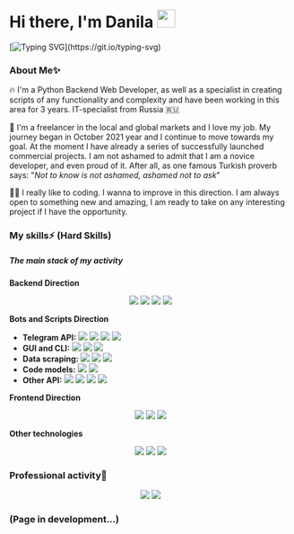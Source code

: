 
<h1>Hi there, I'm Danila
<img src="https://github.com/blackcater/blackcater/raw/main/images/Hi.gif" height="32"/></h1>

[![Typing SVG](https://readme-typing-svg.herokuapp.com?color=f9cd62&lines=Writer?+Code+Writer?+Hmm...;Programmer.;Oh+no..+Python+Developer.;+So+far.;+There+is+no+limit+to...;+Perfection.)](https://git.io/typing-svg)

<h3>About Me✨</h3>

🔥 I'm a Python Backend Web Developer, as well as a specialist in creating scripts of any functionality and complexity and have been working in this area for 3 years.
IT-specialist from Russia 🇷🇺

💼 I'm a freelancer in the local and global markets and I love my job.  My journey began in October 2021 year and I continue to move towards my goal. At the moment I have already a series of successfully launched commercial projects. I am not ashamed to admit that I am a novice developer, and even proud of it. After all, as one famous Turkish proverb says: "*Not to know is not ashamed, ashamed not to ask*"

👨‍💻 I really like to coding. I wanna to improve in this direction. I am always open to something new and amazing, I am ready to take on any interesting project if I have the opportunity.

<h3>My skills⚡️ (Hard Skills)</h3>

<h5>The main stack of my activity</h5>

**Backend Direction**
<p align="center">
  <img src='https://img.shields.io/badge/Python-informational?style=flat&logo=Python&logoColor=white&color=9146FF'/>
  <img src='https://img.shields.io/badge/Django-informational?style=flat&logo=Django&logoColor=white&color=F59812'/>
  <img src='https://img.shields.io/badge/Flask-informational?style=flat&logo=Flask&logoColor=white&color=E95420'/>
  <img src='https://img.shields.io/badge/PostgreSQL-informational?style=flat&logo=PostgreSQL&logoColor=white&color=1793D1'/>
</p>

**Bots and Scripts Direction**
+ **Telegram API:** <img src='https://img.shields.io/badge/Pyrogram-informational?style=flat&logoColor=white&color=00C7B7'/> <img src='https://img.shields.io/badge/Telethon-informational?style=flat&logoColor=white&color=239120'/> <img src='https://img.shields.io/badge/Aiogram-informational?style=flat&logoColor=white&color=F7DF1E'/> <img src='https://img.shields.io/badge/Telebot-informational?style=flat&logoColor=white&color=CC6699'/>
+ **GUI and CLI:** <img src='https://img.shields.io/badge/PyQt5-informational?style=flat&logoColor=white&color=FA7343'/> <img src='https://img.shields.io/badge/Rich-informational?style=flat&logoColor=white&color=DC322F'/> <img src='https://img.shields.io/badge/PySimpleGUI-informational?style=flat&logoColor=white&color=2C2D72'/>
+ **Data scraping:** <img src='https://img.shields.io/badge/Bs4-informational?style=flat&logoColor=white&color=F6C915'/> <img src='https://img.shields.io/badge/Selenium-informational?style=flat&logoColor=white&color=0000CC'/> <img src='https://img.shields.io/badge/Scrapy-informational?style=flat&logoColor=white&color=1ED760'/>
+ **Code models:** <img src='https://img.shields.io/badge/Asyncio-informational?style=flat&logoColor=white&color=FEAA2D'/> <img src='https://img.shields.io/badge/Multiprocessing-informational?style=flat&logoColor=white&color=217346'/>
+ **Other API:** <img src='https://img.shields.io/badge/Instagram-informational?style=flat&logoColor=white&color=404D59'/> <img src='https://img.shields.io/badge/HH.ru-informational?style=flat&logoColor=white&color=39457E'/> <img src='https://img.shields.io/badge/Discord-informational?style=flat&logoColor=white&color=276DC3'/> <img src='https://img.shields.io/badge/Whatsapp-informational?style=flat&logoColor=white&color=232F3E'/>

**Frontend Direction**
<p align="center">
  <img src='https://img.shields.io/badge/JavaScript-informational?style=flat&logo=JavaScript&logoColor=white&color=B4F8C8'/>
  <img src='https://img.shields.io/badge/CSS-informational?style=flat&logo=CSS3&logoColor=white&color=050A30'/>
  <img src='https://img.shields.io/badge/HTML-informational?style=flat&logo=HTML5&logoColor=white&color=0000FF'/>
</p>

**Other technologies**
<p align="center">
  <img src='https://img.shields.io/badge/Docker-informational?style=flat&logo=Docker&logoColor=white&color=0081CB'/>
  <img src='https://img.shields.io/badge/Linux-informational?style=flat&logo=Linux&logoColor=white&color=07405E'/>
  <img src='https://img.shields.io/badge/Git-informational?style=flat&logo=Git&logoColor=white&color=CC2927'/>
</p>

<h3>Professional activity🚀</h3>

<p align="center">
<img src='https://github-readme-streak-stats.herokuapp.com/?user=4dand&theme=dark'>
<img src='https://github-readme-stats.vercel.app/api?username=4dand&theme=radical'>
</p>

### (Page in development...)
